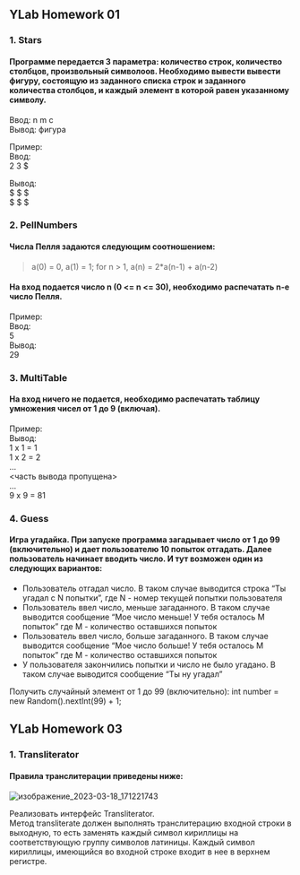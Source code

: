 ## YLab Homework 01
### 1. Stars
#### Программе передается 3 параметра: количество строк, количество столбцов, произвольный символоов. Необходимо вывести вывести фигуру, состоящую из заданного списка строк и заданного количества столбцов, и каждый элемент в которой равен указанному символу.

Ввод: n m c </br>
Вывод: фигура

Пример: </br>
Ввод:</br>
2 3 $ </br>

Вывод: </br>
$ $ $ </br>
$ $ $

### 2. PellNumbers
#### Числа Пелля задаются следующим соотношением:
> a(0) = 0, a(1) = 1; for n > 1, a(n) = 2*a(n-1) + a(n-2)
#### На вход подается число n (0 <= n <= 30), необходимо распечатать n-e число Пелля.

Пример: </br>
Ввод: </br>
5 </br>
Вывод: </br>
29

### 3. MultiTable
#### На вход ничего не подается, необходимо распечатать таблицу умножения чисел от 1 до 9 (включая).

Пример:</br>
Вывод:</br>
1 x 1 = 1 </br>
1 x 2 = 2</br>
…</br>
<часть вывода пропущена></br>
…</br>
9 x 9 = 81

### 4. Guess
#### Игра угадайка. При запуске программа загадывает число от 1 до 99 (включительно) и дает пользователю 10 попыток отгадать. Далее пользователь начинает вводить число. И тут возможен один из следующих вариантов:
- Пользователь отгадал число. В таком случае выводится строка
  “Ты угадал с N попытки”, где N - номер текущей попытки пользователя
- Пользователь ввел число, меньше загаданного. В таком случае выводится сообщение “Мое число меньше! У тебя осталось M попыток” где M - количество оставшихся попыток
- Пользователь ввел число, больше загаданного. В таком случае выводится сообщение “Мое число больше! У тебя осталось M попыток” где M - количество оставшихся попыток
- У пользователя закончились попытки и число не было угадано. В таком случае выводится сообщение “Ты ну угадал”

Получить случайный элемент от 1 до 99 (включительно):
int number = new Random().nextInt(99) + 1;

## YLab Homework 03
### 1. Transliterator
#### Правила транслитерации приведены ниже:
![изображение_2023-03-18_171221743](https://user-images.githubusercontent.com/34368106/226111346-4755f93c-4fe8-494f-b0c9-0110503fc3d5.png)

Реализовать интерфейс Transliterator. </br>
Метод transliterate должен выполнять транслитерацию входной строки в выходную, то
есть заменять каждый символ кириллицы на соответствующую группу символов
латиницы. Каждый символ кириллицы, имеющийся во входной строке входит в нее в
верхнем регистре.
